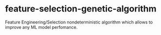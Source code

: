 # feature-selection-genetic-algorithm
Feature Engineering/Selection nondeterministic algorithm which allows to improve any ML model perfomance.
